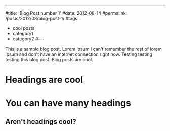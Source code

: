 ---
#title: 'Blog Post number 1'
#date: 2012-08-14
#permalink: /posts/2012/08/blog-post-1/
#tags:
  - cool posts
  - category1
  - category2
#---

This is a sample blog post. Lorem ipsum I can't remember the rest of lorem ipsum and don't have an internet connection right now. Testing testing testing this blog post. Blog posts are cool.

Headings are cool
======

You can have many headings
======

Aren't headings cool?
------